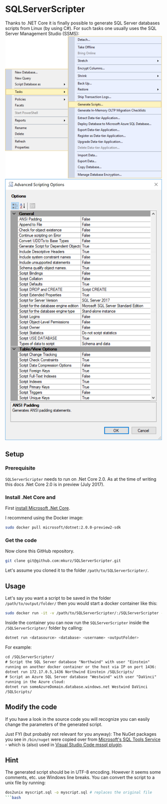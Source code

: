 # SQLServerScripter

Thanks to .NET Core it is finally possible to generate SQL Server databases scripts from Linux (by using C#).
For such tasks one usually uses the SQL Server Management Studio (SSMS):
![ SQL Server Management Studio Context Menu](/images/ssms-right-click.png)
![ SQL Server Management Studio Advanced Scripting Options](/images/ssms-advanced-scripting-options.png)

## Setup

### Prerequisite

`SQLServerScripter` needs to run on .Net Core 2.0. As at the time of writing this docs .Net Core 2.0 is in preview (July 2017).

### Install .Net Core and

First [install Microsoft .Net Core](https://www.microsoft.com/net/core).

I recommend using the Docker image:

```bash
sudo docker pull microsoft/dotnet:2.0.0-preview2-sdk
```

### Get the code

Now clone this GitHub repository.
```bash
git clone git@github.com:mkurz/SQLServerScripter.git
```

Let's assume you cloned it to the folder `/path/to/SQLServerScripter/`.

## Usage

Let's say you want a script to be saved in the folder `/path/to/output/folder/` then you would start a docker container like this:

```bash
sudo docker run -it -v /path/to/SQLServerScripter/:/SQLServerScripter -v /path/to/output/folder/:/SQLScripts --rm microsoft/dotnet:2.0.0-preview2-sdk
```

Inside the container you can now run the `SQLServerScripter` inside the `/SQLServerScripter/` folder by calling:
```bash
dotnet run <datasource> <database> <username> <outputFolder>
```

For example:

```
cd /SQLServerScripter/
# Script the SQL Server database "Northwind" with user "Einstein" running on another docker container or the host via IP on port 1436:
dotnet run 172.17.0.5,1436 Northwind Einstein /SQLScripts/
# Script an Azure SQL Server database "Westwind" with user "DaVinci" running in the Azure cloud:
dotnet run someAzureDomain.database.windows.net Westwind DaVinci /SQLScripts/
```

## Modify the code

If you have a look in the source code you will recognize you can easily change the parameters of the generated script.

Just FYI (but probably not relevant for you anyway):
The NuGet packages you see in `/bin/nuget` were copied over from [Microsoft's SQL Tools Service](https://github.com/Microsoft/sqltoolsservice/tree/7ef81d0e5409dab6ba999b21f5214fc43bd0f08c/bin/nuget) - which is (also) used in [Visual Studio Code mssql plugin](https://marketplace.visualstudio.com/items?itemName=ms-mssql.mssql).

## Hint

The generated script should be in UTF-8 encoding. However it seems some comments, etc. use Windows line breaks. You can convert the script to a unix file by running:

```bash
dos2unix myscript.sql -o myscript.sql # replaces the original file
```bash
